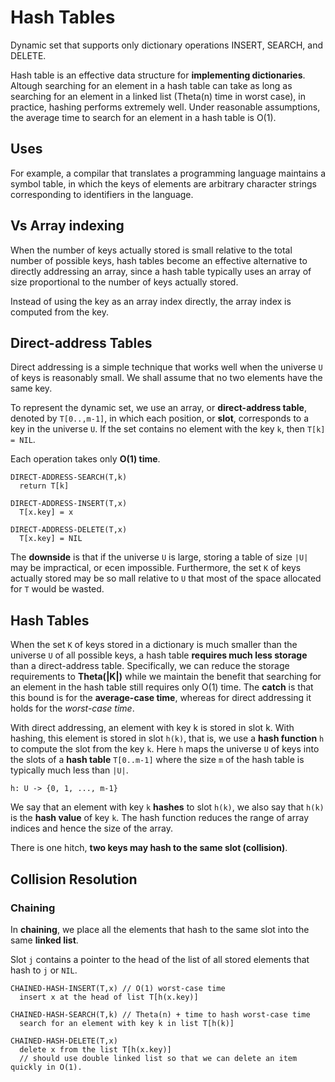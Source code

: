 # Hash Tables

Dynamic set that supports only dictionary operations INSERT, SEARCH, and DELETE.

Hash table is an effective data structure for __implementing dictionaries__. Altough searching for an element in a hash table can take as long as searching for an element in a linked list (Theta(n) time in worst case), in practice, hashing performs extremely well. Under reasonable assumptions, the average time to search for an element in a hash table is O(1).

## Uses

For example, a compilar that translates a programming language maintains a symbol table, in which the keys of elements are arbitrary character strings corresponding to identifiers in the language.

## Vs Array indexing

When the number of keys actually stored is small relative to the total number of possible keys, hash tables become an effective alternative to directly addressing an array, since a hash table typically uses an array of size proportional to the number of keys actually stored.

Instead of using the key as an array index directly, the array index is computed from the key.

## Direct-address Tables

Direct addressing is a simple technique that works well when the universe `U` of keys is reasonably small. We shall assume that no two elements have the same key.

To represent the dynamic set, we use an array, or __direct-address table__, denoted by `T[0..,m-1]`, in which each position, or __slot__, corresponds to a key in the universe `U`. If the set contains no element with the key `k`, then `T[k] = NIL`.

Each operation takes only __O(1) time__.

```
DIRECT-ADDRESS-SEARCH(T,k)
  return T[k]

DIRECT-ADDRESS-INSERT(T,x)
  T[x.key] = x

DIRECT-ADDRESS-DELETE(T,x)
  T[x.key] = NIL
```

The __downside__ is that if the universe `U` is large, storing a table of size `|U|` may be impractical, or ecen impossible. Furthermore, the set `K` of keys actually stored may be so mall relative to `U` that most of the space allocated for `T` would be wasted.

## Hash Tables

When the set `K` of keys stored in a dictionary is much smaller than the universe `U` of all possible keys, a hash table __requires much less storage__ than a direct-address table. Specifically, we can reduce the storage requirements to __Theta(|K|)__ while we maintain the benefit that searching for an element in the hash table still requires only O(1) time. The __catch__ is that this bound is for the __average-case time__, whereas for direct addressing it holds for the _worst-case time_.

With direct addressing, an element with key k is stored in slot k. With hashing, this element is stored in slot `h(k)`, that is, we use a __hash function__ `h` to compute the slot from the key `k`. Here `h` maps the universe `U` of keys into the slots of a __hash table__ `T[0..m-1]` where the size `m` of the hash table is typically much less than `|U|`.

```
h: U -> {0, 1, ..., m-1}
```

We say that an element with key `k` __hashes__ to slot `h(k)`, we also say that `h(k)` is the __hash value__ of key `k`. The hash function reduces the range of array indices and hence the size of the array.

There is one hitch, __two keys may hash to the same slot (collision)__.

## Collision Resolution

### Chaining

In __chaining__, we place all the elements that hash to the same slot into the same __linked list__.

Slot `j` contains a pointer to the head of the list of all stored elements that hash to `j` or `NIL`.

```
CHAINED-HASH-INSERT(T,x) // O(1) worst-case time
  insert x at the head of list T[h(x.key)]

CHAINED-HASH-SEARCH(T,k) // Theta(n) + time to hash worst-case time
  search for an element with key k in list T[h(k)]

CHAINED-HASH-DELETE(T,x)
  delete x from the list T[h(x.key)]
  // should use double linked list so that we can delete an item quickly in O(1).
```